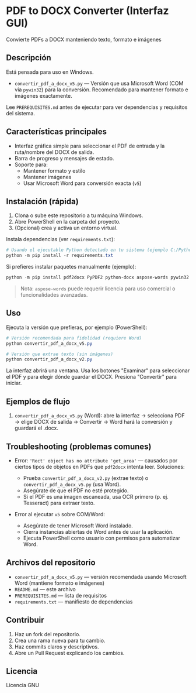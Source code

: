 # PDF to DOCX Converter (Interfaz GUI)

Convierte PDFs a DOCX manteniendo texto, formato e imágenes 

## Descripción

Está pensada para uso en Windows.

- `convertir_pdf_a_docx_v5.py` — Versión que usa Microsoft Word (COM via `pywin32`) para la conversión. Recomendado para mantener formato e imágenes exactamente.

Lee `PREREQUISITES.md` antes de ejecutar para ver dependencias y requisitos del sistema.

## Características principales

- Interfaz gráfica simple para seleccionar el PDF de entrada y la ruta/nombre del DOCX de salida.
- Barra de progreso y mensajes de estado.
- Soporte para:
  - Mantener formato y estilo
  - Mantener imágenes
  - Usar Microsoft Word para conversión exacta (`v5`)

## Instalación (rápida)

1. Clona o sube este repositorio a tu máquina Windows.
2. Abre PowerShell en la carpeta del proyecto.
3. (Opcional) crea y activa un entorno virtual.

Instala dependencias (ver `requirements.txt`):

```powershell
# Usando el ejecutable Python detectado en tu sistema (ejemplo C:/Python313/python.exe)
python -m pip install -r requirements.txt
```

Si prefieres instalar paquetes manualmente (ejemplo):

```powershell
python -m pip install pdf2docx PyPDF2 python-docx aspose-words pywin32
```

> Nota: `aspose-words` puede requerir licencia para uso comercial o funcionalidades avanzadas.

## Uso

Ejecuta la versión que prefieras, por ejemplo (PowerShell):

```powershell
# Versión recomendada para fidelidad (requiere Word)
python convertir_pdf_a_docx_v5.py

# Versión que extrae texto (sin imágenes)
python convertir_pdf_a_docx_v2.py
```

La interfaz abrirá una ventana. Usa los botones "Examinar" para seleccionar el PDF y para elegir dónde guardar el DOCX. Presiona "Convertir" para iniciar.

## Ejemplos de flujo

1. `convertir_pdf_a_docx_v5.py` (Word): abre la interfaz → selecciona PDF → elige DOCX de salida → Convertir → Word hará la conversión y guardará el .docx.

## Troubleshooting (problemas comunes)

- Error: `'Rect' object has no attribute 'get_area'` — causados por ciertos tipos de objetos en PDFs que `pdf2docx` intenta leer. Soluciones:
  - Prueba `convertir_pdf_a_docx_v2.py` (extrae texto) o `convertir_pdf_a_docx_v5.py` (usa Word).
  - Asegúrate de que el PDF no esté protegido.
  - Si el PDF es una imagen escaneada, usa OCR primero (p. ej. Tesseract) para extraer texto.

- Error al ejecutar `v5` sobre COM/Word:
  - Asegúrate de tener Microsoft Word instalado.
  - Cierra instancias abiertas de Word antes de usar la aplicación.
  - Ejecuta PowerShell como usuario con permisos para automatizar Word.

## Archivos del repositorio

- `convertir_pdf_a_docx_v5.py` — versión recomendada usando Microsoft Word (mantiene formato e imágenes)
- `README.md` — este archivo
- `PREREQUISITES.md` — lista de requisitos
- `requirements.txt` — manifiesto de dependencias

## Contribuir

1. Haz un fork del repositorio.
2. Crea una rama nueva para tu cambio.
3. Haz commits claros y descriptivos.
4. Abre un Pull Request explicando los cambios.

## Licencia

Licencia GNU
